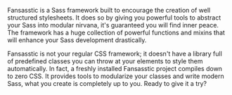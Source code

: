 Fansasstic is a Sass framework built to encourage the creation of well structured stylesheets. 
It does so by giving you powerful tools to abstract your Sass into modular nirvana, it's guaranteed you will find inner peace.
The framework has a huge collection of powerful functions and mixins that will enhance your Sass development drastically.

Fansasstic is not your regular CSS framework; it doesn't have a library full of predefined classes you can throw at your elements to style them automatically.
In fact, a freshly installed Fansasstic project compiles down to zero CSS. It provides tools to modularize your classes and write modern Sass, what you create is completely up to you.
Ready to give it a try?